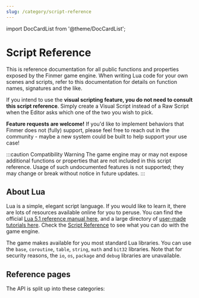 ```yaml
---
slug: /category/script-reference
---
```


import DocCardList from '@theme/DocCardList';

# Script Reference

This is reference documentation for all public functions and properties exposed by the Finmer game engine. When writing Lua code for your own scenes and scripts, refer to this documentation for details on function names, signatures and the like.

If you intend to use the **visual scripting feature, you do not need to consult this script reference**. Simply create a Visual Script instead of a Raw Script when the Editor asks which one of the two you wish to pick.

**Feature requests are welcome!** If you'd like to implement behaviors that Finmer does not (fully) support, please feel free to reach out in the community - maybe a new system could be built to help support your use case!

:::caution Compatibility Warning
The game engine may or may not expose additional functions or properties that are not included in this script reference. Usage of such undocumented features is not supported; they may change or break without notice in future updates.
:::

## About Lua

Lua is a simple, elegant script language. If you would like to learn it, there are lots of resources available online for you to peruse. You can find the official [Lua 5.1 reference manual here](https://www.lua.org/manual/5.1/manual.html), and a large directory of [user-made tutorials here](http://lua-users.org/wiki/TutorialDirectory). Check the [Script Reference](/category/script-reference) to see what you can do with the game engine.

The game makes available for you most standard Lua libraries. You can use the `base`, `coroutine`, `table`, `string`, `math` and `bit32` libraries. Note that for security reasons, the `io`, `os`, `package` and `debug` libraries are unavailable. 

## Reference pages

The API is split up into these categories:

<DocCardList />
